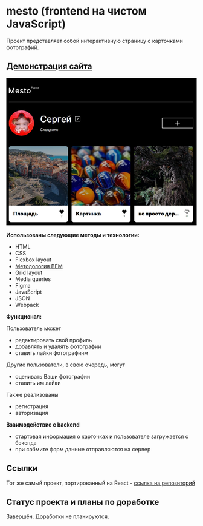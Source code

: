 # mesto (frontend на чистом JavaScript)

Проект представляет собой интерактивную страницу с карточками фотографий.

## [Демонстрация сайта](https://8gato8.github.io/mesto/)

![Превью проекта](./src/images/mesto.jpg)

**Использованы следующие методы и технологии:**

- HTML
- CSS
- Flexbox layout
- [Методология BEM](https://ru.bem.info/methodology/ "Использована классическая схема организации файловой структуры БЭМ-проектов: Nested")
- Grid layout
- Media queries
- Figma
- JavaScript
- JSON
- Webpack

**Функционал:**

Пользователь может 
- редактировать свой профиль
- добавлять и удалять фотографии
- cтавить лайки фотографиям
  
Другие пользователи, в свою очередь, могут
- оценивать Ваши фотографии
- ставить им лайки
  
Также реализованы
- регистрация
- авторизация

**Взаимодействие с backend**

- стартовая информация о карточках и пользователе загружается с бэкенда
- при сабмите форм данные отправляются на сервер

## Ссылки
Тот же самый проект, портированный на React - [ссылка на репозиторий](https://github.com/8Gato8/mesto-react)</br>

## Статус проекта и планы по доработке
Завершён. Доработки не планируются.
